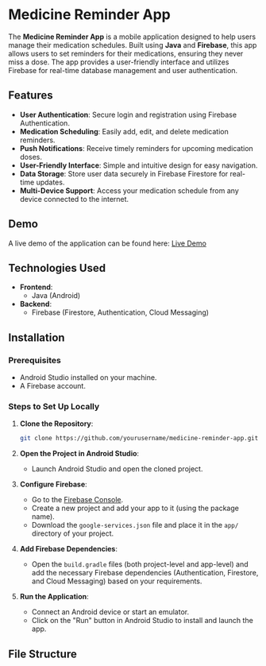 # Medicine Reminder App

The **Medicine Reminder App** is a mobile application designed to help users manage their medication schedules. Built using **Java** and **Firebase**, this app allows users to set reminders for their medications, ensuring they never miss a dose. The app provides a user-friendly interface and utilizes Firebase for real-time database management and user authentication.

## Features

- **User Authentication**: Secure login and registration using Firebase Authentication.
- **Medication Scheduling**: Easily add, edit, and delete medication reminders.
- **Push Notifications**: Receive timely reminders for upcoming medication doses.
- **User-Friendly Interface**: Simple and intuitive design for easy navigation.
- **Data Storage**: Store user data securely in Firebase Firestore for real-time updates.
- **Multi-Device Support**: Access your medication schedule from any device connected to the internet.

## Demo

A live demo of the application can be found here: [Live Demo](#) <!-- Add a link to your live demo if available -->

## Technologies Used

- **Frontend**:
  - Java (Android)
- **Backend**:
  - Firebase (Firestore, Authentication, Cloud Messaging)

## Installation

### Prerequisites

- Android Studio installed on your machine.
- A Firebase account.

### Steps to Set Up Locally

1. **Clone the Repository**:
    ```bash
    git clone https://github.com/yourusername/medicine-reminder-app.git
    ```

2. **Open the Project in Android Studio**:
   - Launch Android Studio and open the cloned project.

3. **Configure Firebase**:
   - Go to the [Firebase Console](https://console.firebase.google.com/).
   - Create a new project and add your app to it (using the package name).
   - Download the `google-services.json` file and place it in the `app/` directory of your project.

4. **Add Firebase Dependencies**:
   - Open the `build.gradle` files (both project-level and app-level) and add the necessary Firebase dependencies (Authentication, Firestore, and Cloud Messaging) based on your requirements.

5. **Run the Application**:
   - Connect an Android device or start an emulator.
   - Click on the "Run" button in Android Studio to install and launch the app.

## File Structure

